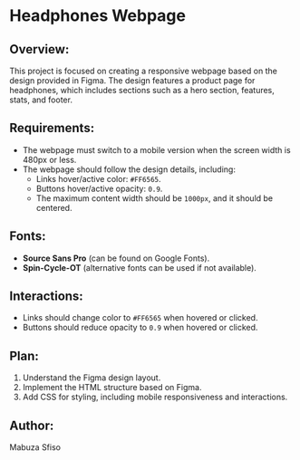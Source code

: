 # Headphones Webpage

## Overview:
This project is focused on creating a responsive webpage based on the design provided in Figma. The design features a product page for headphones, which includes sections such as a hero section, features, stats, and footer.

## Requirements:
- The webpage must switch to a mobile version when the screen width is 480px or less.
- The webpage should follow the design details, including:
  - Links hover/active color: `#FF6565`.
  - Buttons hover/active opacity: `0.9`.
  - The maximum content width should be `1000px`, and it should be centered.

## Fonts:
- **Source Sans Pro** (can be found on Google Fonts).
- **Spin-Cycle-OT** (alternative fonts can be used if not available).

## Interactions:
- Links should change color to `#FF6565` when hovered or clicked.
- Buttons should reduce opacity to `0.9` when hovered or clicked.

## Plan:
1. Understand the Figma design layout.
2. Implement the HTML structure based on Figma.
3. Add CSS for styling, including mobile responsiveness and interactions.

## Author:
Mabuza  Sfiso 
